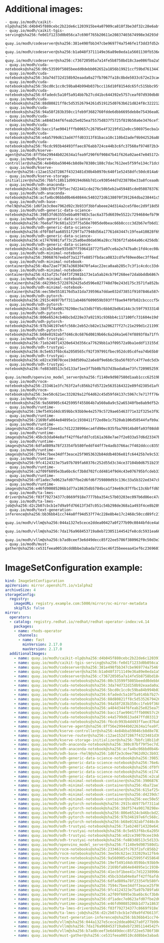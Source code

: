 # Additional images:
    - quay.io/modh/caikit-nlp@sha256:d4b045f880cebc2b22de6c1203915be4a07909ca818f3be3df32c28e6abff526
    - quay.io/modh/caikit-tgis-serving@sha256:fe0d1f1233d0b056ca7c690f765b20611e20837465674998e3d293df9b95e838
    - quay.io/modh/codeserver@sha256:381e498fbb347cbe969774a7546fe1f3dd3fd52e20b316e0dd927af26d5af0cf
    - quay.io/modh/codeserver@sha256:b1a048f3711149e36a89e0eda1a5601130fb536ecc0aabae42ab6e4d26977354
    - quay.io/modh/codeserver@sha256:c736720505a7a14fe5b8758bd18c3ae086fba2a5c0582c2135c28d63da424187
    - quay.io/modh/cuda-notebooks@sha256:00c53599f5085beedd0debb062652a1856b19921ccf59bd76134471d24c3fa7d
    - quay.io/modh/cuda-notebooks@sha256:3da74d732d158b92eaada0a27fb7067fa18c8bde5033c672e23caed0f21d6481
    - quay.io/modh/cuda-notebooks@sha256:5bcd0c1cc0c59ba84b994b037bcc116d10f8154dc65fc515bbc95f37a4b99ede
    - quay.io/modh/cuda-notebooks@sha256:6fadedc5a10f5a914bb7b27cd41bc644392e5757ceaf07d930db884112054265
    - quay.io/modh/cuda-notebooks@sha256:88d80821ff8c5d53526794261d519125d0763b621d824f8c3222127dab7b6cc8
    - quay.io/modh/cuda-notebooks@sha256:94a58f283b350cc1feb9f3682760fdde6dbb6695deb8e75436ea02128d2fbe95
    - quay.io/modh/cuda-notebooks@sha256:a484d344f6feab25e025ea75575d837f5725f819b50a6e3476cef1f9925c07a5
    - quay.io/modh/cuda-notebooks@sha256:bacc1fae9041fffb00657c26705e4f3219fd12e0cc506975ecba1e9ba718dcbc
    - quay.io/modh/cuda-notebooks@sha256:e4a5799d613ad47ffd03313f81baca10c110bd2adef9b942526a8844e9f3ffa7
    - quay.io/modh/cuda-notebooks@sha256:f6cdc993b4d493ffaec876abb724ce44b3c6fc37560af974072b346e45ac1a3b
    - quay.io/modh/kserve-agent@sha256:8ff56e29944b022634a1fea9f290f6f90847b41f626a92ae47e045172c5ccb51
    - quay.io/modh/kserve-controller@sha256:4e84bba59046cb8d8e78380c188c7dac7612ee5f59fe134c71dc818cf7777527
    - quay.io/modh/kserve-router@sha256:c12ae152d72867f4323481d30b4b0970c640f1e52458dfc50dc014a6fa52c078
    - quay.io/modh/kserve-storage-initializer@sha256:7bbfc18b11d99194d66b7d1ce930544d7d23870be33a8fceaa0a7a733e8d8ecf
    - quay.io/modh/odh-anaconda-notebook@sha256:380c07bf79f5ec7d22441cde276c50b5eb2a459485cde05087837639a566ae3d
    - quay.io/modh/odh-anaconda-notebook@sha256:acfa4bc06bbd0b4640844c5403272d6138070f391264dba238441c5dc64de505
    - quay.io/modh/odh-base-rhel9@sha256:1d6f2e3c0ee7962d92c3b933f3bbfabeee24d314a2ce5f8ec2d9f18d5b6723d4
    - quay.io/modh/odh-generic-data-science-notebook@sha256:39853fd63555ebba097483c5ac6a375d6039e5522c7294684efb7966ba4bc693
    - quay.io/modh/odh-generic-data-science-notebook@sha256:76e6af79c601a323f75a58e7005de0beac66b8cccc3d2b67efb6d11d85f0cfa1
    - quay.io/modh/odh-generic-data-science-notebook@sha256:df0f8dfaa68551f29f7a77948d56a17761d43447c19fea410828f693ffae6eaf
    - quay.io/modh/odh-generic-data-science-notebook@sha256:e17476981faf73c25a0bed0da696a28cc7836f2fab64a06c4256db707a67fa5a
    - quay.io/modh/odh-generic-data-science-notebook@sha256:e2cab24ebe935d87f7596418772f5a97ce6a2e747ba0c1fd4cec08a728e99403
    - quay.io/modh/odh-minimal-notebook-container@sha256:39068767eebdf3a127fe8857fbdaca0832cdfef69eed6ec3ff6ed1858029420f
    - quay.io/modh/odh-minimal-notebook-container@sha256:4ba72ae7f367a36030470fa4ac22eca0aab285c7c3f1c4cdcc33dc07aa522143
    - quay.io/modh/odh-minimal-notebook-container@sha256:615af25cfd4f3f2981b173e1a5ab24cb79f268ee72dabbddb6867ee1082eb902
    - quay.io/modh/odh-minimal-notebook-container@sha256:d4239dc57228762425a5d596e827748d70e243d175c3571fa852ba6cb1df35a7
    - quay.io/modh/odh-minimal-notebook-container@sha256:eec50e5518176d5a31da739596a7ddae032d73851f9107846a587442ebd10a82
    - quay.io/modh/odh-pytorch-notebook@sha256:2915c46977bf7311ab486f609059b593fff8ae94f0fb02cbccccf5e6a21a9e2e
    - quay.io/modh/odh-pytorch-notebook@sha256:38df574a90170298ec5a33db7f85c6bb02bd64144c3c59f7933314bf1ab27029
    - quay.io/modh/odh-pytorch-notebook@sha256:806e6524cb46bcbd228e37a92191c936bb4c117100fc731604e19df80286b19d
    - quay.io/modh/odh-pytorch-notebook@sha256:97b346197e6fc568c2eb52cb82e13a206277f27c21e299d1c211997f140f638b
    - quay.io/modh/odh-pytorch-notebook@sha256:b68e0192abf7d46c8c6876d0819b66c6a2d4a1e674f8893f8a71ffdcba96866c
    - quay.io/modh/odh-trustyai-notebook@sha256:71eb240714320e643d356ca77629bb1a3f09572a9ba1eddf13155d1dcafb622f
    - quay.io/modh/odh-trustyai-notebook@sha256:8c5e653f6bc6a2050565cf92f397991fbec952dc05cdfea74b65b8fd3047c9d4
    - quay.io/modh/odh-trustyai-notebook@sha256:e82ce39070cee19dd509a22a6e8f9e6b6c5ba56f03fc47f7edc5d3efd0a7281b
    - quay.io/modh/odh-trustyai-notebook@sha256:fe883d8513c5d133af1ee3f7bb0b7b37d3bada8ae73fc7209052591d4be681c0
    - quay.io/modh/openvino_model_server@sha256:f1140e9d987580d1aab1ccc62519b48b1d2673308b2db496e9e505e3be788d9f
    - quay.io/modh/rocm-notebooks@sha256:233461e3fc763f2afc856b2fd5722e5635164322e89fd2385d1af06617c1da88
    - quay.io/modh/rocm-notebooks@sha256:3ee50c621ec332029a12f64d62c45d59fd4137c5967c7e717ff76e0bcea98fee
    - quay.io/modh/rocm-notebooks@sha256:9a560905c6425995f455864b7a560a8a9c52a65340fbe8ab9df52d7f39c4609a
    - quay.io/modh/runtime-images@sha256:19ef5491d4dc059bbc93bb9e4e2579c5729ae65463771e32f325e3f925ac8363
    - quay.io/modh/runtime-images@sha256:2169bfa864e84895e1c1938411f72ed8e1c7520ab106d58544fafb9a1d7a538c
    - quay.io/modh/runtime-images@sha256:41ecbf1bee41c7d12238996eca4fd90ec035fba70914bd0fa93f08dd8543af20
    - quay.io/modh/runtime-images@sha256:45bcb3da04e8aff42ff6afdd7cd161a368e7ae7f2e033a57d6d23347bf7c97d8
    - quay.io/modh/runtime-images@sha256:6dfad809a78f23354fb580feddf44ff7e4adb3766ac7f402ddccc8355ae961ab
    - quay.io/modh/runtime-images@sha256:7594c7bee34dff3eace25f9053632b84ddb4036e81fc64425b7e9c533368d22e
    - quay.io/modh/runtime-images@sha256:9fc4124323e75a97b789fa60376c252d55d3c34ce37104b0d6751b235324c441
    - quay.io/modh/runtime-images@sha256:a2f09f6095e3ba6bc6cf3b8d702fcdd4814f9d4c43e076795bfcdeb334ef9978
    - quay.io/modh/runtime-images@sha256:df1adec7e0623afd07fbe2d6fd6f759800d93c136c33a5b322ed347cbbbd70aa
    - quay.io/modh/runtime-images@sha256:e46fd90085206b1d77a18635db5784bca1f34e69c87ffbc13c6bffd65fd3c9d5
    - quay.io/modh/ta-lmes-driver@sha256:f03f792734377c8669f918e7777bba354c57b03203ec097b6d86ec47aeae4dfa
    - quay.io/modh/ta-lmes-job@sha256:d2c2b07cbcb1e7d9a9fd76613f3d7c051c54b298de368a1a493f4ce8b289aae2
    - quay.io/modh/text-generation-inference@sha256:bb36bb41cc744a8ff94d537f74c228e8b4e17c2468c50ccd89fc21ecc3940a70
    - quay.io/modh/vllm@sha256:044a1327e5cece2ddea00427a0f277b99c0844bfdce4a8b479de38be5a886d3e
    - quay.io/modh/vllm@sha256:7da176a968453719a8eb723051144542fe8cdc5931ea60281c47f77f37b74e2d
    - quay.io/modh/vllm@sha256:b7ad8ceef3e6d49decc85f22ee5786f380962f0c50d3e3be1c96c8aff3fc517f
    - quay.io/modh/must-gather@sha256:ce531feea00510cdd8bbe3abada7215ec46f25beeeaa41ef6c2369601398d1b6




# ImageSetConfiguration example:
```yaml
kind: ImageSetConfiguration
apiVersion: mirror.openshift.io/v1alpha2
archiveSize: 4
storageConfig:
  registry: 
    imageURL: registry.example.com:5000/mirror/oc-mirror-metadata
    skipTLS: false                       
mirror:
  operators:
  - catalog: registry.redhat.io/redhat/redhat-operator-index:v4.14
    packages:
    - name: rhods-operator
      channels:
      - name: fast
        minVersion: 2.17.0
        maxVersion: 2.17.0
  additionalImages:   
    - name: quay.io/modh/caikit-nlp@sha256:d4b045f880cebc2b22de6c1203915be4a07909ca818f3be3df32c28e6abff526
    - name: quay.io/modh/caikit-tgis-serving@sha256:fe0d1f1233d0b056ca7c690f765b20611e20837465674998e3d293df9b95e838
    - name: quay.io/modh/codeserver@sha256:381e498fbb347cbe969774a7546fe1f3dd3fd52e20b316e0dd927af26d5af0cf
    - name: quay.io/modh/codeserver@sha256:b1a048f3711149e36a89e0eda1a5601130fb536ecc0aabae42ab6e4d26977354
    - name: quay.io/modh/codeserver@sha256:c736720505a7a14fe5b8758bd18c3ae086fba2a5c0582c2135c28d63da424187
    - name: quay.io/modh/cuda-notebooks@sha256:00c53599f5085beedd0debb062652a1856b19921ccf59bd76134471d24c3fa7d
    - name: quay.io/modh/cuda-notebooks@sha256:3da74d732d158b92eaada0a27fb7067fa18c8bde5033c672e23caed0f21d6481
    - name: quay.io/modh/cuda-notebooks@sha256:5bcd0c1cc0c59ba84b994b037bcc116d10f8154dc65fc515bbc95f37a4b99ede
    - name: quay.io/modh/cuda-notebooks@sha256:6fadedc5a10f5a914bb7b27cd41bc644392e5757ceaf07d930db884112054265
    - name: quay.io/modh/cuda-notebooks@sha256:88d80821ff8c5d53526794261d519125d0763b621d824f8c3222127dab7b6cc8
    - name: quay.io/modh/cuda-notebooks@sha256:94a58f283b350cc1feb9f3682760fdde6dbb6695deb8e75436ea02128d2fbe95
    - name: quay.io/modh/cuda-notebooks@sha256:a484d344f6feab25e025ea75575d837f5725f819b50a6e3476cef1f9925c07a5
    - name: quay.io/modh/cuda-notebooks@sha256:bacc1fae9041fffb00657c26705e4f3219fd12e0cc506975ecba1e9ba718dcbc
    - name: quay.io/modh/cuda-notebooks@sha256:e4a5799d613ad47ffd03313f81baca10c110bd2adef9b942526a8844e9f3ffa7
    - name: quay.io/modh/cuda-notebooks@sha256:f6cdc993b4d493ffaec876abb724ce44b3c6fc37560af974072b346e45ac1a3b
    - name: quay.io/modh/kserve-agent@sha256:8ff56e29944b022634a1fea9f290f6f90847b41f626a92ae47e045172c5ccb51
    - name: quay.io/modh/kserve-controller@sha256:4e84bba59046cb8d8e78380c188c7dac7612ee5f59fe134c71dc818cf7777527
    - name: quay.io/modh/kserve-router@sha256:c12ae152d72867f4323481d30b4b0970c640f1e52458dfc50dc014a6fa52c078
    - name: quay.io/modh/kserve-storage-initializer@sha256:7bbfc18b11d99194d66b7d1ce930544d7d23870be33a8fceaa0a7a733e8d8ecf
    - name: quay.io/modh/odh-anaconda-notebook@sha256:380c07bf79f5ec7d22441cde276c50b5eb2a459485cde05087837639a566ae3d
    - name: quay.io/modh/odh-anaconda-notebook@sha256:acfa4bc06bbd0b4640844c5403272d6138070f391264dba238441c5dc64de505
    - name: quay.io/modh/odh-base-rhel9@sha256:1d6f2e3c0ee7962d92c3b933f3bbfabeee24d314a2ce5f8ec2d9f18d5b6723d4
    - name: quay.io/modh/odh-generic-data-science-notebook@sha256:39853fd63555ebba097483c5ac6a375d6039e5522c7294684efb7966ba4bc693
    - name: quay.io/modh/odh-generic-data-science-notebook@sha256:76e6af79c601a323f75a58e7005de0beac66b8cccc3d2b67efb6d11d85f0cfa1
    - name: quay.io/modh/odh-generic-data-science-notebook@sha256:df0f8dfaa68551f29f7a77948d56a17761d43447c19fea410828f693ffae6eaf
    - name: quay.io/modh/odh-generic-data-science-notebook@sha256:e17476981faf73c25a0bed0da696a28cc7836f2fab64a06c4256db707a67fa5a
    - name: quay.io/modh/odh-generic-data-science-notebook@sha256:e2cab24ebe935d87f7596418772f5a97ce6a2e747ba0c1fd4cec08a728e99403
    - name: quay.io/modh/odh-minimal-notebook-container@sha256:39068767eebdf3a127fe8857fbdaca0832cdfef69eed6ec3ff6ed1858029420f
    - name: quay.io/modh/odh-minimal-notebook-container@sha256:4ba72ae7f367a36030470fa4ac22eca0aab285c7c3f1c4cdcc33dc07aa522143
    - name: quay.io/modh/odh-minimal-notebook-container@sha256:615af25cfd4f3f2981b173e1a5ab24cb79f268ee72dabbddb6867ee1082eb902
    - name: quay.io/modh/odh-minimal-notebook-container@sha256:d4239dc57228762425a5d596e827748d70e243d175c3571fa852ba6cb1df35a7
    - name: quay.io/modh/odh-minimal-notebook-container@sha256:eec50e5518176d5a31da739596a7ddae032d73851f9107846a587442ebd10a82
    - name: quay.io/modh/odh-pytorch-notebook@sha256:2915c46977bf7311ab486f609059b593fff8ae94f0fb02cbccccf5e6a21a9e2e
    - name: quay.io/modh/odh-pytorch-notebook@sha256:38df574a90170298ec5a33db7f85c6bb02bd64144c3c59f7933314bf1ab27029
    - name: quay.io/modh/odh-pytorch-notebook@sha256:806e6524cb46bcbd228e37a92191c936bb4c117100fc731604e19df80286b19d
    - name: quay.io/modh/odh-pytorch-notebook@sha256:97b346197e6fc568c2eb52cb82e13a206277f27c21e299d1c211997f140f638b
    - name: quay.io/modh/odh-pytorch-notebook@sha256:b68e0192abf7d46c8c6876d0819b66c6a2d4a1e674f8893f8a71ffdcba96866c
    - name: quay.io/modh/odh-trustyai-notebook@sha256:71eb240714320e643d356ca77629bb1a3f09572a9ba1eddf13155d1dcafb622f
    - name: quay.io/modh/odh-trustyai-notebook@sha256:8c5e653f6bc6a2050565cf92f397991fbec952dc05cdfea74b65b8fd3047c9d4
    - name: quay.io/modh/odh-trustyai-notebook@sha256:e82ce39070cee19dd509a22a6e8f9e6b6c5ba56f03fc47f7edc5d3efd0a7281b
    - name: quay.io/modh/odh-trustyai-notebook@sha256:fe883d8513c5d133af1ee3f7bb0b7b37d3bada8ae73fc7209052591d4be681c0
    - name: quay.io/modh/openvino_model_server@sha256:f1140e9d987580d1aab1ccc62519b48b1d2673308b2db496e9e505e3be788d9f
    - name: quay.io/modh/rocm-notebooks@sha256:233461e3fc763f2afc856b2fd5722e5635164322e89fd2385d1af06617c1da88
    - name: quay.io/modh/rocm-notebooks@sha256:3ee50c621ec332029a12f64d62c45d59fd4137c5967c7e717ff76e0bcea98fee
    - name: quay.io/modh/rocm-notebooks@sha256:9a560905c6425995f455864b7a560a8a9c52a65340fbe8ab9df52d7f39c4609a
    - name: quay.io/modh/runtime-images@sha256:19ef5491d4dc059bbc93bb9e4e2579c5729ae65463771e32f325e3f925ac8363
    - name: quay.io/modh/runtime-images@sha256:2169bfa864e84895e1c1938411f72ed8e1c7520ab106d58544fafb9a1d7a538c
    - name: quay.io/modh/runtime-images@sha256:41ecbf1bee41c7d12238996eca4fd90ec035fba70914bd0fa93f08dd8543af20
    - name: quay.io/modh/runtime-images@sha256:45bcb3da04e8aff42ff6afdd7cd161a368e7ae7f2e033a57d6d23347bf7c97d8
    - name: quay.io/modh/runtime-images@sha256:6dfad809a78f23354fb580feddf44ff7e4adb3766ac7f402ddccc8355ae961ab
    - name: quay.io/modh/runtime-images@sha256:7594c7bee34dff3eace25f9053632b84ddb4036e81fc64425b7e9c533368d22e
    - name: quay.io/modh/runtime-images@sha256:9fc4124323e75a97b789fa60376c252d55d3c34ce37104b0d6751b235324c441
    - name: quay.io/modh/runtime-images@sha256:a2f09f6095e3ba6bc6cf3b8d702fcdd4814f9d4c43e076795bfcdeb334ef9978
    - name: quay.io/modh/runtime-images@sha256:df1adec7e0623afd07fbe2d6fd6f759800d93c136c33a5b322ed347cbbbd70aa
    - name: quay.io/modh/runtime-images@sha256:e46fd90085206b1d77a18635db5784bca1f34e69c87ffbc13c6bffd65fd3c9d5
    - name: quay.io/modh/ta-lmes-driver@sha256:f03f792734377c8669f918e7777bba354c57b03203ec097b6d86ec47aeae4dfa
    - name: quay.io/modh/ta-lmes-job@sha256:d2c2b07cbcb1e7d9a9fd76613f3d7c051c54b298de368a1a493f4ce8b289aae2
    - name: quay.io/modh/text-generation-inference@sha256:bb36bb41cc744a8ff94d537f74c228e8b4e17c2468c50ccd89fc21ecc3940a70
    - name: quay.io/modh/vllm@sha256:044a1327e5cece2ddea00427a0f277b99c0844bfdce4a8b479de38be5a886d3e
    - name: quay.io/modh/vllm@sha256:7da176a968453719a8eb723051144542fe8cdc5931ea60281c47f77f37b74e2d
    - name: quay.io/modh/vllm@sha256:b7ad8ceef3e6d49decc85f22ee5786f380962f0c50d3e3be1c96c8aff3fc517f
    - name: quay.io/modh/must-gather@sha256:ce531feea00510cdd8bbe3abada7215ec46f25beeeaa41ef6c2369601398d1b6



```
